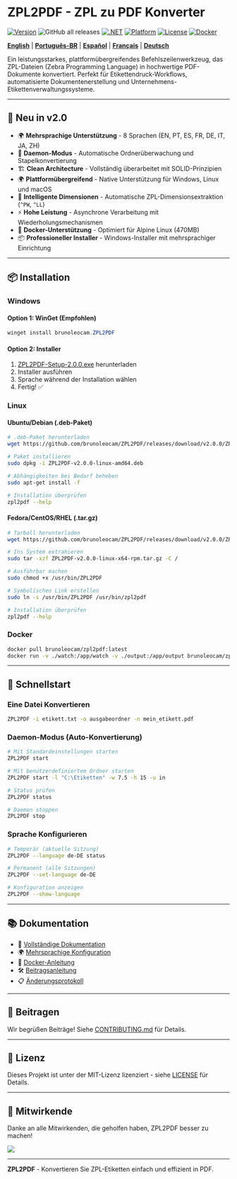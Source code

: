 # ZPL2PDF - ZPL zu PDF Konverter

[![Version](https://img.shields.io/badge/version-2.0.0-blue.svg)](https://github.com/brunoleocam/ZPL2PDF/releases)
![GitHub all releases](https://img.shields.io/github/downloads/brunoleocam/ZPL2PDF/total)
[![.NET](https://img.shields.io/badge/.NET-9.0-purple.svg)](https://dotnet.microsoft.com/download)
[![Platform](https://img.shields.io/badge/platform-Windows%20%7C%20Linux%20%7C%20macOS-lightgrey.svg)](https://github.com/brunoleocam/ZPL2PDF)
[![License](https://img.shields.io/badge/license-MIT-green.svg)](../../LICENSE)
[![Docker](https://img.shields.io/badge/docker-Alpine%20470MB-blue.svg)](https://hub.docker.com/r/brunoleocam/zpl2pdf)

**[English](../../README.md)** | **[Português-BR](README.pt-BR.md)** | **[Español](README.es-ES.md)** | **[Français](README.fr-FR.md)** | **[Deutsch](#)**

Ein leistungsstarkes, plattformübergreifendes Befehlszeilenwerkzeug, das ZPL-Dateien (Zebra Programming Language) in hochwertige PDF-Dokumente konvertiert. Perfekt für Etikettendruck-Workflows, automatisierte Dokumentenerstellung und Unternehmens-Etikettenverwaltungssysteme.

---

## 🚀 **Neu in v2.0**

- 🌍 **Mehrsprachige Unterstützung** - 8 Sprachen (EN, PT, ES, FR, DE, IT, JA, ZH)
- 🔄 **Daemon-Modus** - Automatische Ordnerüberwachung und Stapelkonvertierung
- 🏗️ **Clean Architecture** - Vollständig überarbeitet mit SOLID-Prinzipien
- 🌍 **Plattformübergreifend** - Native Unterstützung für Windows, Linux und macOS
- 📐 **Intelligente Dimensionen** - Automatische ZPL-Dimensionsextraktion (`^PW`, `^LL`)
- ⚡ **Hohe Leistung** - Asynchrone Verarbeitung mit Wiederholungsmechanismen
- 🐳 **Docker-Unterstützung** - Optimiert für Alpine Linux (470MB)
- 📦 **Professioneller Installer** - Windows-Installer mit mehrsprachiger Einrichtung

---

## 📦 **Installation**

### **Windows**

#### Option 1: WinGet (Empfohlen)
```powershell
winget install brunoleocam.ZPL2PDF
```

#### Option 2: Installer
1. [ZPL2PDF-Setup-2.0.0.exe](https://github.com/brunoleocam/ZPL2PDF/releases/latest) herunterladen
2. Installer ausführen
3. Sprache während der Installation wählen
4. Fertig! ✅

### **Linux**

#### Ubuntu/Debian (.deb-Paket)
```bash
# .deb-Paket herunterladen
wget https://github.com/brunoleocam/ZPL2PDF/releases/download/v2.0.0/ZPL2PDF-v2.0.0-linux-amd64.deb

# Paket installieren
sudo dpkg -i ZPL2PDF-v2.0.0-linux-amd64.deb

# Abhängigkeiten bei Bedarf beheben
sudo apt-get install -f

# Installation überprüfen
zpl2pdf --help
```

#### Fedora/CentOS/RHEL (.tar.gz)
```bash
# Tarball herunterladen
wget https://github.com/brunoleocam/ZPL2PDF/releases/download/v2.0.0/ZPL2PDF-v2.0.0-linux-x64-rpm.tar.gz

# Ins System extrahieren
sudo tar -xzf ZPL2PDF-v2.0.0-linux-x64-rpm.tar.gz -C /

# Ausführbar machen
sudo chmod +x /usr/bin/ZPL2PDF

# Symbolischen Link erstellen
sudo ln -s /usr/bin/ZPL2PDF /usr/bin/zpl2pdf

# Installation überprüfen
zpl2pdf --help
```

### **Docker**

```bash
docker pull brunoleocam/zpl2pdf:latest
docker run -v ./watch:/app/watch -v ./output:/app/output brunoleocam/zpl2pdf:latest
```

---

## 🚀 **Schnellstart**

### **Eine Datei Konvertieren**
```bash
ZPL2PDF -i etikett.txt -o ausgabeordner -n mein_etikett.pdf
```

### **Daemon-Modus (Auto-Konvertierung)**
```bash
# Mit Standardeinstellungen starten
ZPL2PDF start

# Mit benutzerdefiniertem Ordner starten
ZPL2PDF start -l "C:\Etiketten" -w 7.5 -h 15 -u in

# Status prüfen
ZPL2PDF status

# Daemon stoppen
ZPL2PDF stop
```

### **Sprache Konfigurieren**
```bash
# Temporär (aktuelle Sitzung)
ZPL2PDF --language de-DE status

# Permanent (alle Sitzungen)
ZPL2PDF --set-language de-DE

# Konfiguration anzeigen
ZPL2PDF --show-language
```

---

## 📚 **Dokumentation**

- 📖 [Vollständige Dokumentation](../README.md)
- 🌍 [Mehrsprachige Konfiguration](../guides/LANGUAGE_CONFIGURATION.md)
- 🐳 [Docker-Anleitung](../guides/DOCKER_GUIDE.md)
- 🛠️ [Beitragsanleitung](../../CONTRIBUTING.md)
- 📋 [Änderungsprotokoll](../../CHANGELOG.md)

---

## 🤝 **Beitragen**

Wir begrüßen Beiträge! Siehe [CONTRIBUTING.md](../../CONTRIBUTING.md) für Details.

---

## 📄 **Lizenz**

Dieses Projekt ist unter der MIT-Lizenz lizenziert - siehe [LICENSE](../../LICENSE) für Details.

---

## 👥 **Mitwirkende**

Danke an alle Mitwirkenden, die geholfen haben, ZPL2PDF besser zu machen!

<a href="https://github.com/brunoleocam/ZPL2PDF/graphs/contributors">
  <img src="https://contrib.rocks/image?repo=brunoleocam/ZPL2PDF" />
</a>

---

**ZPL2PDF** - Konvertieren Sie ZPL-Etiketten einfach und effizient in PDF.

